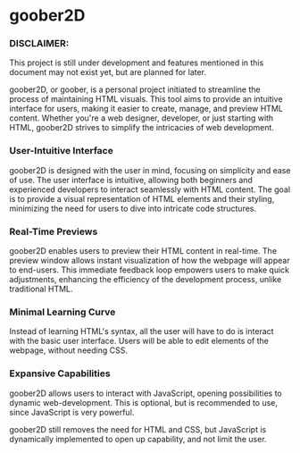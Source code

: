 # goober2D

### DISCLAIMER:
This project is still under development and features mentioned in this document may not exist yet, but are planned for later.

goober2D, or goober, is a personal project initiated to streamline the process of maintaining HTML visuals.
This tool aims to provide an intuitive interface for users, making it easier to create, manage, and preview HTML content.
Whether you're a web designer, developer, or just starting with HTML, goober2D strives to simplify the intricacies of web development.

### User-Intuitive Interface
goober2D is designed with the user in mind, focusing on simplicity and ease of use. The user interface is intuitive, allowing both beginners and experienced developers to interact seamlessly with HTML content. The goal is to provide a visual representation of HTML elements and their styling, minimizing the need for users to dive into intricate code structures.

### Real-Time Previews
goober2D enables users to preview their HTML content in real-time. The preview window allows instant visualization of how the webpage will appear to end-users. This immediate feedback loop empowers users to make quick adjustments, enhancing the efficiency of the development process, unlike traditional HTML.

### Minimal Learning Curve
Instead of learning HTML's syntax, all the user will have to do is interact with the basic user interface.
Users will be able to edit elements of the webpage, without needing CSS.

### Expansive Capabilities
goober2D allows users to interact with JavaScript, opening possibilities to dynamic web-development. 
This is optional, but is recommended to use, since JavaScript is very powerful.

goober2D still removes the need for HTML and CSS, but JavaScript is dynamically implemented to open up capability, and not limit the user.
